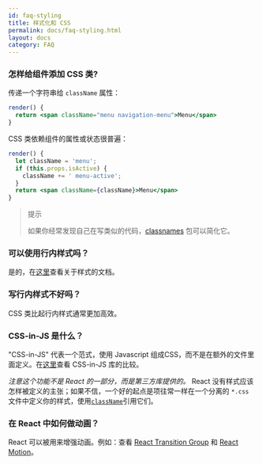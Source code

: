 ```yaml
---
id: faq-styling
title: 样式化和 CSS
permalink: docs/faq-styling.html
layout: docs
category: FAQ
---
```


### 怎样给组件添加 CSS 类?

传递一个字符串给 `className` 属性：

```jsx
render() {
  return <span className="menu navigation-menu">Menu</span>
}
```

CSS 类依赖组件的属性或状态很普遍：

```jsx
render() {
  let className = 'menu';
  if (this.props.isActive) {
    className += ' menu-active';
  }
  return <span className={className}>Menu</span>
}
```

> 提示
> 
> 如果你经常发现自己在写类似的代码，[classnames](https://www.npmjs.com/package/classnames) 包可以简化它。

### 可以使用行内样式吗？

是的，在[这里](/docs/dom-elements.html#style)查看关于样式的文档。

### 写行内样式不好吗？

CSS 类比起行内样式通常更加高效。

### CSS-in-JS 是什么？

"CSS-in-JS" 代表一个范式，使用 Javascript 组成CSS，而不是在额外的文件里面定义。在[这里](https://github.com/MicheleBertoli/css-in-js)查看 CSS-in-JS 库的比较。

_注意这个功能不是 React 的一部分，而是第三方库提供的。_ React 没有样式应该怎样被定义的主张；如果不信，一个好的起点是项往常一样在一个分离的 `*.css` 文件中定义你的样式，使用[`className`](/docs/dom-elements.html#classname)引用它们。

### 在 React 中如何做动画？

React 可以被用来增强动画。例如：查看 [React Transition Group](https://reactcommunity.org/react-transition-group/) 和 [React Motion](https://github.com/chenglou/react-motion)。
